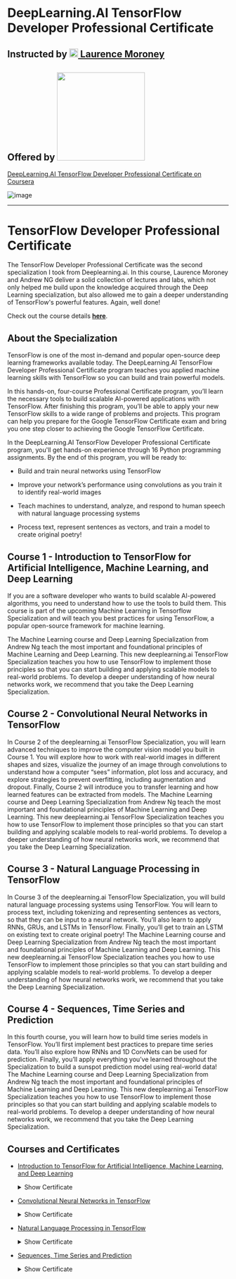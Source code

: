 # DeepLearning.AI TensorFlow Developer Professional Certificate

## Instructed by [<img src="https://github.com/williamcwi/DeepLearning.AI-TensorFlow-Developer-Professional-Certificate/blob/master/misc/img/laurence_moroney.png" width="20"/> Laurence Moroney](https://laurencemoroney.com/about.html)
## Offered by [<img src="https://github.com/williamcwi/DeepLearning.AI-TensorFlow-Developer-Professional-Certificate/blob/master/misc/img/deeplearning_logo.png" width="200"/>](https://www.deeplearning.ai)

[DeepLearning.AI TensorFlow Developer Professional Certificate on Coursera](https://coursera.org/share/d830e53a62dc17ea82b3f6535d1cf741)

![image](https://github.com/user-attachments/assets/03b6f7db-836a-4903-a6c6-1224af10b90b)

---
# TensorFlow Developer Professional Certificate


The TensorFlow Developer Professional Certificate was the second specialization I took from Deeplearning.ai. In this course, Laurence Moroney and Andrew NG deliver a solid collection of lectures and labs, which not only helped me build upon the knowledge acquired through the Deep Learning specialization, but also allowed me to gain a deeper understanding of TensorFlow's powerful features. Again, well done!

Check out the course details __[here](https://www.coursera.org/professional-certificates/tensorflow-in-practice)__.

## About the Specialization
TensorFlow is one of the most in-demand and popular open-source deep learning frameworks available today. The DeepLearning.AI TensorFlow Developer Professional Certificate program teaches you applied machine learning skills with TensorFlow so you can build and train powerful models.

In this hands-on, four-course Professional Certificate program, you’ll learn the necessary tools to build scalable AI-powered applications with TensorFlow. After finishing this program, you’ll be able to apply your new TensorFlow skills to a wide range of problems and projects. This program can help you prepare for the Google TensorFlow Certificate exam and bring you one step closer to achieving the Google TensorFlow Certificate.

In the DeepLearning.AI TensorFlow Developer Professional Certificate program, you'll get hands-on experience through 16 Python programming assignments. By the end of this program, you will be ready to:

- Build and train neural networks using TensorFlow

- Improve your network’s performance using convolutions as you train it to identify real-world images

- Teach machines to understand, analyze, and respond to human speech with natural language processing systems

- Process text, represent sentences as vectors, and train a model to create original poetry!

## Course 1 - Introduction to TensorFlow for Artificial Intelligence, Machine Learning, and Deep Learning

If you are a software developer who wants to build scalable AI-powered algorithms, you need to understand how to use the tools to build them. This course is part of the upcoming Machine Learning in Tensorflow Specialization and will teach you best practices for using TensorFlow, a popular open-source framework for machine learning.

The Machine Learning course and Deep Learning Specialization from Andrew Ng teach the most important and foundational principles of Machine Learning and Deep Learning. This new deeplearning.ai TensorFlow Specialization teaches you how to use TensorFlow to implement those principles so that you can start building and applying scalable models to real-world problems. To develop a deeper understanding of how neural networks work, we recommend that you take the Deep Learning Specialization.

## Course 2 - Convolutional Neural Networks in TensorFlow

In Course 2 of the deeplearning.ai TensorFlow Specialization, you will learn advanced techniques to improve the computer vision model you built in Course 1. You will explore how to work with real-world images in different shapes and sizes, visualize the journey of an image through convolutions to understand how a computer “sees” information, plot loss and accuracy, and explore strategies to prevent overfitting, including augmentation and dropout. Finally, Course 2 will introduce you to transfer learning and how learned features can be extracted from models. The Machine Learning course and Deep Learning Specialization from Andrew Ng teach the most important and foundational principles of Machine Learning and Deep Learning. This new deeplearning.ai TensorFlow Specialization teaches you how to use TensorFlow to implement those principles so that you can start building and applying scalable models to real-world problems. To develop a deeper understanding of how neural networks work, we recommend that you take the Deep Learning Specialization.

## Course 3 - Natural Language Processing in TensorFlow

In Course 3 of the deeplearning.ai TensorFlow Specialization, you will build natural language processing systems using TensorFlow. You will learn to process text, including tokenizing and representing sentences as vectors, so that they can be input to a neural network. You’ll also learn to apply RNNs, GRUs, and LSTMs in TensorFlow. Finally, you’ll get to train an LSTM on existing text to create original poetry! The Machine Learning course and Deep Learning Specialization from Andrew Ng teach the most important and foundational principles of Machine Learning and Deep Learning. This new deeplearning.ai TensorFlow Specialization teaches you how to use TensorFlow to implement those principles so that you can start building and applying scalable models to real-world problems. To develop a deeper understanding of how neural networks work, we recommend that you take the Deep Learning Specialization.

## Course 4 - Sequences, Time Series and Prediction

In this fourth course, you will learn how to build time series models in TensorFlow. You’ll first implement best practices to prepare time series data. You’ll also explore how RNNs and 1D ConvNets can be used for prediction. Finally, you’ll apply everything you’ve learned throughout the Specialization to build a sunspot prediction model using real-world data! The Machine Learning course and Deep Learning Specialization from Andrew Ng teach the most important and foundational principles of Machine Learning and Deep Learning. This new deeplearning.ai TensorFlow Specialization teaches you how to use TensorFlow to implement those principles so that you can start building and applying scalable models to real-world problems. To develop a deeper understanding of how neural networks work, we recommend that you take the Deep Learning Specialization.

## Courses and Certificates
  - [Introduction to TensorFlow for Artificial Intelligence, Machine Learning, and Deep Learning](https://github.com/VaibhavDaveDev/DeepLearning.AI-TensorFlow-Developer-Professional-Certificate/tree/fa50c3bb9cfcc629a08ccc3900f99838fe632d74/1%20-%20Introduction%20to%20TensorFlow%20for%20Artificial_Intelligence%2C%20Machine%20Learning%2C%20and%20Deep_Learning) <details>
    <summary>Show Certificate</summary><p>

      <img src="https://github.com/user-attachments/assets/9c5f21e2-66aa-48eb-8cd7-7d4f243e9ab3" />

  </p></details>

  - [Convolutional Neural Networks in TensorFlow](https://github.com/VaibhavDaveDev/DeepLearning.AI-TensorFlow-Developer-Professional-Certificate/tree/fa50c3bb9cfcc629a08ccc3900f99838fe632d74/2%20-%20Convolutional%20Neural%20Networks%20in%20TensorFlow) <details>
    <summary>Show Certificate</summary><p>

      <img src="https://github.com/user-attachments/assets/f48473cb-3ee6-4523-8326-fd137e55a440"/>

  </p></details>

  - [Natural Language Processing in TensorFlow](https://github.com/VaibhavDaveDev/DeepLearning.AI-TensorFlow-Developer-Professional-Certificate/tree/fa50c3bb9cfcc629a08ccc3900f99838fe632d74/3%20-%20Natural%20Language%20Processing%20in%20TensorFlow) <details>
    <summary>Show Certificate</summary><p>

      <img src="https://github.com/user-attachments/assets/b1b0f3a0-7d03-4916-acda-fcaefc05747a" />
  </p></details>

  - [Sequences, Time Series and Prediction](https://github.com/VaibhavDaveDev/DeepLearning.AI-TensorFlow-Developer-Professional-Certificate/tree/fa50c3bb9cfcc629a08ccc3900f99838fe632d74/4%20-%20Sequences%2C%20Time%20Series%20and%20Prediction) <details>
    <summary>Show Certificate</summary><p>

      <img src="https://github.com/user-attachments/assets/f1377e1d-743f-4dd6-8998-be32679873c7"/>
  </p></details>
